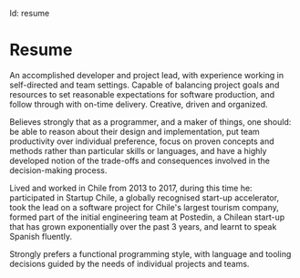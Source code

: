 Id: resume

# Resume

An accomplished developer and project lead, with experience working in self-directed and team settings. Capable of balancing project goals and resources to set reasonable expectations for software production, and follow through with on-time delivery. Creative, driven and organized.

Believes strongly that as a programmer, and a maker of things, one should: be able to reason about their design and implementation, put team productivity over individual preference, focus on proven concepts and methods rather than particular skills or languages, and have a highly developed notion of the trade-offs and consequences involved in the decision-making process.

Lived and worked in Chile from 2013 to 2017, during this time he: participated in Startup Chile, a globally recognised start-up accelerator, took the lead on a software project for Chile's largest tourism company, formed part of the initial engineering team at Postedin, a Chilean start-up that has grown exponentially over the past 3 years, and learnt to speak Spanish fluently.

Strongly prefers a functional programming style, with language and tooling decisions guided by the needs of individual projects and teams.